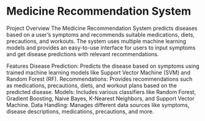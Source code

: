 # Medicine Recommendation System

Project Overview
The Medicine Recommendation System predicts diseases based on a user’s symptoms and recommends suitable medications, diets, precautions, and workouts. The system uses multiple machine learning models and provides an easy-to-use interface for users to input symptoms and get disease predictions with relevant recommendations.

Features
Disease Prediction: Predicts the disease based on symptoms using trained machine learning models like Support Vector Machine (SVM) and Random Forest (RF).
Recommendations: Provides recommendations such as medications, precautions, diets, and workout plans based on the predicted disease.
Models: Includes various classifiers like Random Forest, Gradient Boosting, Naive Bayes, K-Nearest Neighbors, and Support Vector Machine.
Data Handling: Manages different data sources like symptoms, disease descriptions, medications, precautions, and more.

